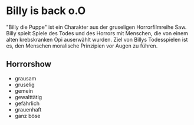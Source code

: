 # Billy is back o.O

"Billy die Puppe" ist ein Charakter aus der gruseligen Horrorfilmreihe Saw.
Billy spielt Spiele des Todes und des Horrors mit Menschen,
die von einem alten krebskranken Opi auserwählt wurden. Ziel von Billys
Todesspielen ist es, den Menschen moralische Prinzipien vor Augen zu
führen.

## Horrorshow

* grausam
* gruselig
* gemein
* gewalttätig
* gefährlich
* grauenhaft
* ganz böse


